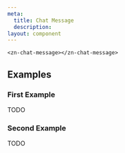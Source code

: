 ```yaml
---
meta:
  title: Chat Message
  description:
layout: component
---
```


```html:preview
<zn-chat-message></zn-chat-message>
```

## Examples

### First Example

TODO

### Second Example

TODO


